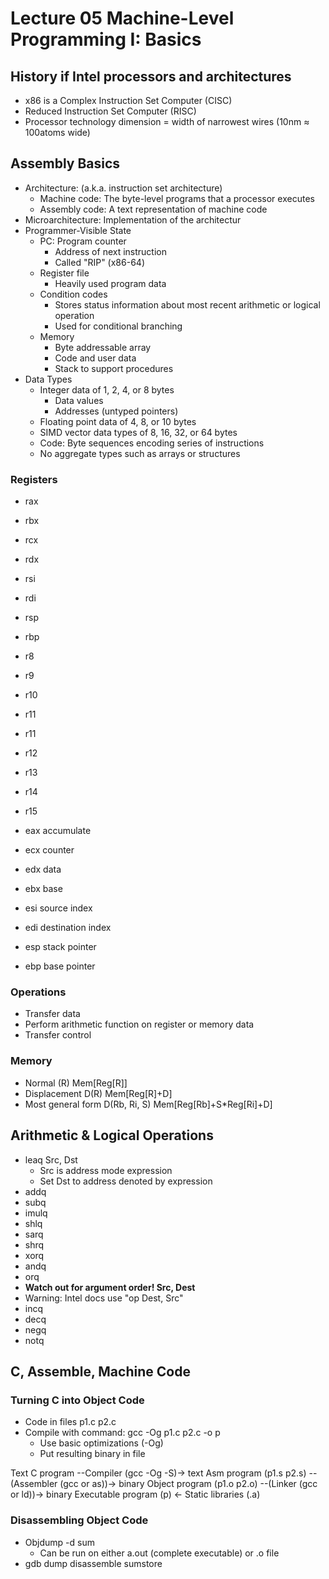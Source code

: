 # Lecture 05 Machine-Level Programming I: Basics

## History if Intel processors and architectures

* x86 is a Complex Instruction Set Computer (CISC)
* Reduced Instruction Set Computer (RISC)
* Processor technology dimension = width of narrowest wires (10nm ≈ 100atoms wide)

## Assembly Basics

* Architecture: (a.k.a. instruction set architecture)
  * Machine code: The byte-level programs that a processor executes
  * Assembly code: A text representation of machine code
* Microarchitecture: Implementation of the architectur
* Programmer-Visible State
  * PC: Program counter
    * Address of next instruction
    * Called "RIP" (x86-64)
  * Register file
    * Heavily used program data
  * Condition codes
    * Stores status information about most recent arithmetic or logical operation
    * Used for conditional branching
  * Memory
    * Byte addressable array
    * Code and user data
    * Stack to support procedures
* Data Types
  * Integer data of 1, 2, 4, or 8 bytes
    * Data values
    * Addresses (untyped pointers)
  * Floating point data of 4, 8, or 10 bytes
  * SIMD vector data types of 8, 16, 32, or 64 bytes
  * Code: Byte sequences encoding series of instructions
  * No aggregate types such as arrays or structures

### Registers

* rax
* rbx
* rcx
* rdx
* rsi
* rdi
* rsp
* rbp
* r8
* r9
* r10
* r11
* r11
* r12
* r13
* r14
* r15

* eax accumulate
* ecx counter
* edx data
* ebx base
* esi source index
* edi destination index
* esp stack pointer
* ebp base pointer

### Operations

* Transfer data
* Perform arithmetic function on register or memory data
* Transfer control

### Memory

* Normal (R) Mem[Reg[R]]
* Displacement D(R) Mem[Reg[R]+D]
* Most general form D(Rb, Ri, S) Mem[Reg[Rb]+S*Reg[Ri]+D]

## Arithmetic & Logical Operations

* leaq Src, Dst
  * Src is address mode expression
  * Set Dst to address denoted by expression
* addq
* subq
* imulq
* shlq
* sarq
* shrq
* xorq
* andq
* orq
* **Watch out for argument order! Src, Dest**
* Warning: Intel docs use "op Dest, Src"
* incq
* decq
* negq
* notq

## C, Assemble, Machine Code

### Turning C into Object Code

* Code in files p1.c p2.c
* Compile with command: gcc -Og p1.c p2.c -o p
  * Use basic optimizations (-Og)
  * Put resulting binary in file

Text C program --Compiler (gcc -Og -S)-> text Asm program (p1.s p2.s) --(Assembler (gcc or as))-> binary Object program (p1.o p2.o) --(Linker (gcc or ld))-> binary Executable program (p) <- Static libraries (.a)

### Disassembling Object Code

* Objdump -d sum
  * Can be run on either a.out (complete executable) or .o file
* gdb dump disassemble sumstore
